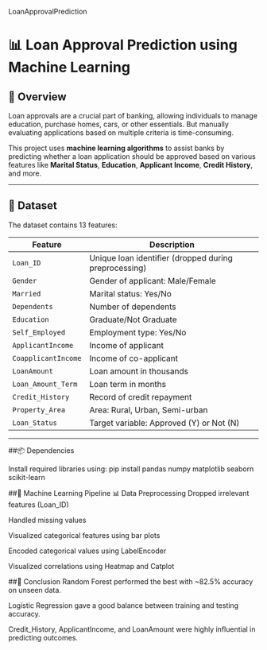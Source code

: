 LoanApprovalPrediction
# 📊 Loan Approval Prediction using Machine Learning

## 📌 Overview

Loan approvals are a crucial part of banking, allowing individuals to manage education, purchase homes, cars, or other essentials. But manually evaluating applications based on multiple criteria is time-consuming.

This project uses **machine learning algorithms** to assist banks by predicting whether a loan application should be approved based on various features like **Marital Status**, **Education**, **Applicant Income**, **Credit History**, and more.

---

## 📁 Dataset

The dataset contains 13 features:

| Feature              | Description                                                        |
|----------------------|--------------------------------------------------------------------|
| `Loan_ID`            | Unique loan identifier (dropped during preprocessing)             |
| `Gender`             | Gender of applicant: Male/Female                                  |
| `Married`            | Marital status: Yes/No                                            |
| `Dependents`         | Number of dependents                                               |
| `Education`          | Graduate/Not Graduate                                             |
| `Self_Employed`      | Employment type: Yes/No                                           |
| `ApplicantIncome`    | Income of applicant                                                |
| `CoapplicantIncome`  | Income of co-applicant                                             |
| `LoanAmount`         | Loan amount in thousands                                           |
| `Loan_Amount_Term`   | Loan term in months                                                |
| `Credit_History`     | Record of credit repayment                                         |
| `Property_Area`      | Area: Rural, Urban, Semi-urban                                     |
| `Loan_Status`        | Target variable: Approved (Y) or Not (N)                           |

---

##📦 Dependencies

Install required libraries using:
pip install pandas numpy matplotlib seaborn scikit-learn


##🧠 Machine Learning Pipeline
📊 Data Preprocessing
Dropped irrelevant features (Loan_ID)

Handled missing values

Visualized categorical features using bar plots

Encoded categorical values using LabelEncoder

Visualized correlations using Heatmap and Catplot


##📌 Conclusion
Random Forest performed the best with ~82.5% accuracy on unseen data.

Logistic Regression gave a good balance between training and testing accuracy.

Credit_History, ApplicantIncome, and LoanAmount were highly influential in predicting outcomes.

